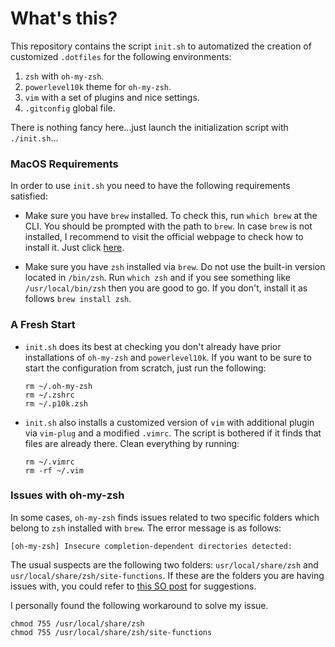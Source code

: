 # What's this?

This repository contains the script `init.sh` to automatized the creation of
customized `.dotfiles` for the following environments: 

1. `zsh` with `oh-my-zsh`.
2. `powerlevel10k` theme for `oh-my-zsh`.
3. `vim` with a set of plugins and nice settings.
3. `.gitconfig` global file. 


There is nothing fancy here...just launch the initialization script with `./init.sh`...

### MacOS Requirements

In order to use `init.sh` you need to have the following requirements satisfied:

* Make sure you have `brew` installed. To check this, run `which brew` at the
  CLI. You should be prompted with the path to `brew`. In case `brew` is not
  installed, I recommend to visit the official webpage to check how to install
  it. Just click [here](https://brew.sh). 

* Make sure you have `zsh` installed via `brew`. Do not use the built-in version
  located in `/bin/zsh`. Run `which zsh` and if you see something like
  `/usr/local/bin/zsh` then you are good to go. If you don't, install it as
  follows `brew install zsh`. 

### A Fresh Start

* `init.sh` does its best at checking you don't already have prior installations
  of `oh-my-zsh` and `powerlevel10k`. If you want to be sure to start the
  configuration from scratch, just run the following:

  ```
  rm ~/.oh-my-zsh
  rm ~/.zshrc
  rm ~/.p10k.zsh
  ```

* `init.sh` also installs a customized version of `vim` with additional plugin
  via `vim-plug` and a modified `.vimrc`. The script is bothered if it finds
  that files are already there. Clean everything by running: 

  ```
  rm ~/.vimrc
  rm -rf ~/.vim
  ```

### Issues with oh-my-zsh

In some cases, `oh-my-zsh` finds issues related to two specific folders which
belong to `zsh` installed with `brew`. The error message is as follows: 

`[oh-my-zsh] Insecure completion-dependent directories detected:`

The usual suspects are the following two folders: `usr/local/share/zsh` and
`usr/local/share/zsh/site-functions`. If these are the folders you are having
issues with, you could refer to [this SO post](https://stackoverflow.com/questions/61433167/zsh-detects-insecure-completion-dependent-directorie) for suggestions.

I personally found the following workaround to solve my issue. 

```
chmod 755 /usr/local/share/zsh
chmod 755 /usr/local/share/zsh/site-functions
```
